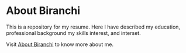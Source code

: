 # About Biranchi

This is a repository for my resume. Here I have described my education, professional background my skills interest, and interset.

Visit [About Biranchi](https://github.com/bikibiranchi/about_biranchi/) to know more about me.
